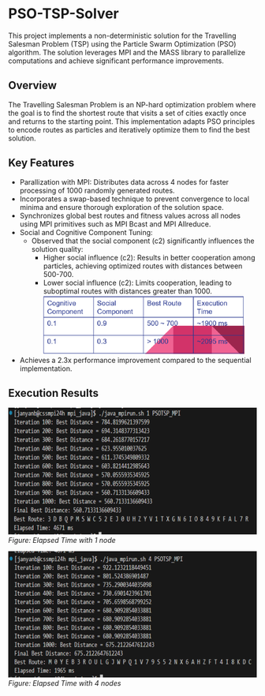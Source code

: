 # PSO-TSP-Solver
This project implements a non-deterministic solution for the Travelling Salesman Problem (TSP) using the Particle Swarm Optimization (PSO) algorithm. The solution leverages MPI and the MASS library to parallelize computations and achieve significant performance improvements.

## Overview
The Travelling Salesman Problem is an NP-hard optimization problem where the goal is to find the shortest route that visits a set of cities exactly once and returns to the starting point. This implementation adapts PSO principles to encode routes as particles and iteratively optimize them to find the best solution.

## Key Features
- Parallization with MPI: Distributes data across 4 nodes for faster processing of 1000 randomly generated routes.
- Incorporates a swap-based technique to prevent convergence to local minima and ensure thorough exploration of the solution space.
- Synchronizes global best routes and fitness values across all nodes using MPI primitives such as MPI Bcast and MPI Allreduce.
- Social and Cognitive Component Tuning:  
  - Observed that the social component (c2) significantly influences the solution quality:
    - Higher social influence (c2): Results in better cooperation among particles, achieving optimized routes with distances between 500-700.
    - Lower social influence (c2): Limits cooperation, leading to suboptimal routes with distances greater than 1000.
      ![Social and Cognitive Influence](images/SocialandCognitiveInfluence.PNG)
- Achieves a 2.3x performance improvement compared to the sequential implementation.

## Execution Results
 ![1 node](images/SequentialOutput.png)  
  *Figure: Elapsed Time with 1 node*  
  
 ![4 nodes](images/ParallelOutput.png)
  *Figure: Elapsed Time with 4 nodes*
